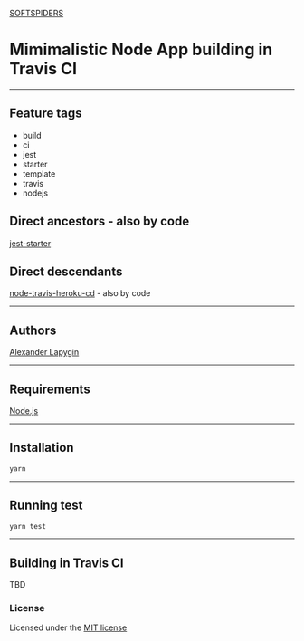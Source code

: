 [SOFTSPIDERS](https://github.com/softspiders/softspiders)

# Mimimalistic Node App building in Travis CI

---

## Feature tags

- build
- ci
- jest
- starter
- template
- travis
- nodejs

## Direct ancestors - also by code

[jest-starter](https://github.com/softspiders/jest-starter)

## Direct descendants

[node-travis-heroku-cd](https://github.com/softspiders/node-travis-heroku-cd) - also by code
 
---

## Authors

[Alexander Lapygin](https://github.com/AlexanderLapygin)

---

## Requirements

[Node.js](https://nodejs.org/en/download/package-manager/)

---

## Installation

```sh
yarn
```

---

## Running test

```sh
yarn test
```

---

## Building in Travis CI

TBD

### License

Licensed under the [MIT license](./LICENSE)
